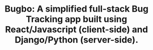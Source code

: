 <h1 align="center">
Bugbo: A simplified full-stack Bug Tracking app built using React/Javascript (client-side) and Django/Python (server-side).
</h1>